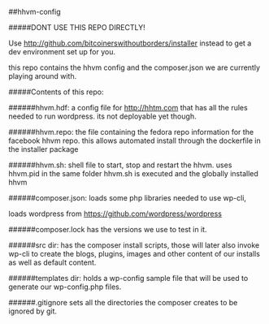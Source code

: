##hhvm-config

#####DONT USE THIS REPO DIRECTLY!


Use http://github.com/bitcoinerswithoutborders/installer instead to get a dev environment set up for you.

this repo contains the hhvm config and the composer.json we are currently playing around with.


#####Contents of this repo:

######hhvm.hdf:
a config file for http://hhtm.com that has all the rules needed to run wordpress. its not deployable yet though.

######hhvm.repo:
the file containing the fedora repo information for the facebook hhvm repo. this allows automated install through the dockerfile in the installer package

######hhvm.sh:
shell file to start, stop and restart the hhvm.
uses hhvm.pid in the same folder hhvm.sh is executed and the globally installed hhvm

######composer.json:
loads some php libraries needed to use wp-cli,

loads wordpress from https://github.com/wordpress/wordpress

######composer.lock
has the versions we use to test in it.

######src dir:
has the composer install scripts, those will later also invoke wp-cli to create the blogs, plugins, images and other content of our installs as well as default content.

######templates dir:
holds a wp-config sample file that will be used to generate our wp-config.php files.

######.gitignore
sets all the directories the composer creates to be ignored by git.
